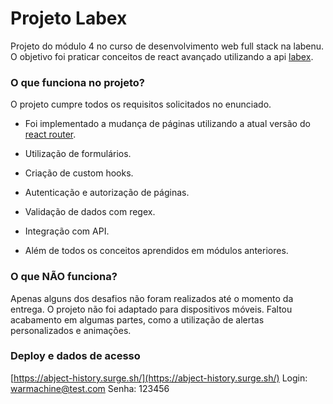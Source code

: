 # Projeto Labex

Projeto do módulo 4 no curso de desenvolvimento web full stack na labenu.
O objetivo foi praticar conceitos de react avançado utilizando a api [labex](https://documenter.getpostman.com/view/9133542/TzCTZkQr#intro).

### O que funciona no projeto?
O projeto cumpre todos os requisitos solicitados no enunciado.
   
 - Foi implementado a mudança de páginas utilizando a atual versão do
   [react router](https://reactrouter.com/). 
   
 - Utilização de formulários.
 - Criação de custom hooks.
 -  Autenticação e autorização de páginas.
 - Validação de dados com regex.
 - Integração com API.
 - Além de todos os conceitos aprendidos em módulos anteriores.

### O que **NÃO** funciona?
Apenas alguns dos desafios não foram realizados até o momento da entrega.
O projeto não foi adaptado para dispositivos móveis.
Faltou acabamento em algumas partes, como a utilização de alertas personalizados e animações.

### Deploy e dados de acesso
 [https://abject-history.surge.sh/](https://abject-history.surge.sh/)
 Login: warmachine@test.com
 Senha: 123456
